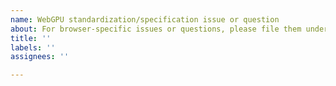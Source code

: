 ```yaml
---
name: WebGPU standardization/specification issue or question
about: For browser-specific issues or questions, please file them under [the browser's issue tracker](https://github.com/gpuweb/gpuweb/wiki/Implementation-Status)
title: ''
labels: ''
assignees: ''

---
```


